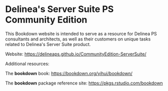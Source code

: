# Delinea's Server Suite PS Community Edition

This Bookdown website is intended to serve as a resource for Delinea PS consultants and architects, as well as their customers on unique tasks related to Delinea's Server Suite product.

Website: https://delineaps.github.io/CommunityEdition-ServerSuite/

Additional resources:

The **bookdown** book: https://bookdown.org/yihui/bookdown/

The **bookdown** package reference site: https://pkgs.rstudio.com/bookdown
